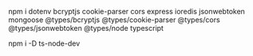 npm i dotenv bcryptjs cookie-parser cors express ioredis jsonwebtoken mongoose @types/bcryptjs @types/cookie-parser @types/cors @types/jsonwebtoken @types/node typescript

npm i -D ts-node-dev
